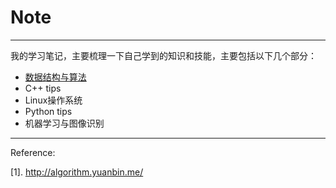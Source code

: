 # Note
---

我的学习笔记，主要梳理一下自己学到的知识和技能，主要包括以下几个部分：

* [数据结构与算法](DataStruct&Algorithm/README.md)
* C++ tips
* Linux操作系统
* Python tips
* 机器学习与图像识别 


---
Reference:

[1]. <http://algorithm.yuanbin.me/>




